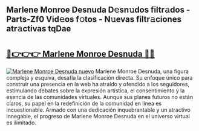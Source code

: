 ## Marlene Monroe Desnuda D𝚎sn𝚞dos filtr𝚊dos - Parts-Zf0 Vid𝚎os f𝚘tos - N𝚞evas filtr𝚊ciones atr𝚊ctivas tqDae

# <h2><a href="http://mbb93al.tromn.icu/?c=Marlene+Monroe+Desnuda">🔗👉👉👉 Marlene Monroe Desnuda 🔗🔗</a></h2>

[![Marlene Monroe Desnuda nuevo](https://i.imgur.com/pEAQMta.gif)](http://mbb93al.tromn.icu/?c=Marlene+Monroe+Desnuda)
Marlene Monroe Desnuda, una figura compleja y esquiva, desafía la clasificación directa. Su enfoque único para construir una presencia en la web ha atraído y ofendido a los seguidores, estimulando debates sobre la expresión artística, el consentimiento y la esencia de las comunidades virtuales. Aunque sus planes futuros no están claros, su papel en la redefinición de la comunidad en línea es incuestionable. Armado con una dedicación inquebrantable y un atractivo innegable, el progreso de Marlene Monroe Desnuda en el universo virtual es ilimitado.
